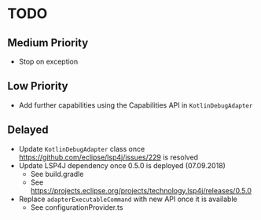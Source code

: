 # TODO

## Medium Priority
* Stop on exception

## Low Priority
* Add further capabilities using the Capabilities API in `KotlinDebugAdapter`

## Delayed
* Update `KotlinDebugAdapter` class once https://github.com/eclipse/lsp4j/issues/229 is resolved
* Update LSP4J dependency once 0.5.0 is deployed (07.09.2018)
    * See build.gradle
    * See https://projects.eclipse.org/projects/technology.lsp4j/releases/0.5.0
* Replace `adapterExecutableCommand` with new API once it is available
    * See configurationProvider.ts
